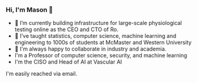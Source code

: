 ### Hi, I'm Mason 👋


- 🔭 I’m currently building infrastructure for large-scale physiological testing online as the CEO and CTO of Ro.
- 🌱 I’ve taught statistics, computer science, machine learning and engineering to 1000s of students at McMaster and Western University
- 👯 I'm always happy to collaborate in industry and academia.
- I'm a Professor of computer science, security, and machine learning
- I'm the CISO and Head of AI at Vascular AI

I'm easily reached via email.
